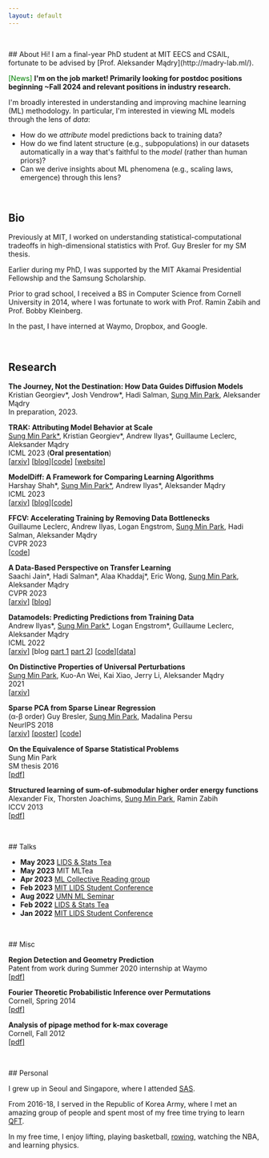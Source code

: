 ```yaml
---
layout: default
---
```


<p>&nbsp;</p>
## About
Hi! I am a final-year PhD student at MIT EECS and CSAIL, fortunate to be advised by [Prof. Aleksander Mądry](http://madry-lab.ml/).

<span style="color:green">[News]</span>  **I'm on the job market! Primarily looking for postdoc positions beginning ~Fall 2024 and relevant positions in industry research.**


I'm broadly interested in understanding and improving machine learning (ML) methodology.
In particular, I'm interested in viewing ML models through the lens of *data*:
 - How do we *attribute* model predictions back to training data?
 - How do we find latent structure (e.g., subpopulations) in our datasets automatically in a way that's faithful to the *model* (rather than human priors)?
 - Can we derive insights about ML phenomena (e.g., scaling laws, emergence) through this lens?

<p>&nbsp;</p>

## Bio
Previously at MIT, I worked on understanding statistical-computational tradeoffs in high-dimensional statistics with Prof. Guy Bresler for my SM thesis.

Earlier during my PhD, I was supported by the MIT Akamai Presidential Fellowship and the Samsung Scholarship.

Prior to grad school, I received a BS in Computer Science from Cornell University in 2014, where I was fortunate to work with Prof. Ramin Zabih and Prof. Bobby Kleinberg.

In the past, I have interned at Waymo, Dropbox, and Google.

<p>&nbsp;</p>

## Research

**The Journey, Not the Destination: How Data Guides Diffusion Models**\
Kristian Georgiev\*, Josh Vendrow\*, Hadi Salman, <u>Sung Min Park</u>, Aleksander Mądry \
In preparation, 2023.

**TRAK: Attributing Model Behavior at Scale**\
<u>Sung Min Park*</u>, Kristian Georgiev\*, Andrew Ilyas\*, Guillaume Leclerc, Aleksander Mądry \
ICML 2023 (**Oral presentation**)\
[[<u>arxiv</u>]](https://arxiv.org/abs/2303.14186) [[<u>blog</u>](https://gradientscience.org/trak/)][[<u>code</u>](https://github.com/MadryLab/trak)]
[[<u>website</u>]](https://trak.csail.mit.edu/)

**ModelDiff: A Framework for Comparing Learning Algorithms**\
Harshay Shah\*, <u>Sung Min Park*</u>, Andrew Ilyas\*, Aleksander Mądry \
ICML 2023\
[[<u>arxiv</u>]](https://arxiv.org/abs/2211.12491) [[<u>blog</u>](https://gradientscience.org/modeldiff/)][[<u>code</u>](https://github.com/MadryLab/modeldiff)]

**FFCV: Accelerating Training by Removing Data Bottlenecks**\
Guillaume Leclerc, Andrew Ilyas, Logan Engstrom, <u>Sung Min Park</u>, Hadi Salman, Aleksander Mądry \
CVPR 2023\
[[<u>code</u>](https://github.com/libffcv/ffcv)]

**A Data-Based Perspective on Transfer Learning**\
Saachi Jain\*, Hadi Salman\*, Alaa Khaddaj\*, Eric Wong, <u>Sung Min Park</u>, Aleksander Mądry\
CVPR 2023\
[[<u>arxiv</u>]](https://arxiv.org/abs/2207.05739) [[<u>blog</u>](https://gradientscience.org/data-transfer/)]

**Datamodels: Predicting Predictions from Training Data**\
Andrew Ilyas\*, <u>Sung Min Park*</u>, Logan Engstrom\*, Guillaume Leclerc, Aleksander Mądry\
ICML 2022\
[[<u>arxiv</u>]](https://arxiv.org/abs/2202.00622) [blog [<u>part 1</u>](https://gradientscience.org/datamodels-1/) [<u>part 2</u>](https://gradientscience.org/datamodels-2/)] [[<u>code</u>](https://github.com/MadryLab/datamodels)][[<u>data</u>]](https://github.com/MadryLab/datamodels-data)

**On Distinctive Properties of Universal Perturbations**\
<u>Sung Min Park</u>, Kuo-An Wei, Kai Xiao, Jerry Li, Aleksander Mądry\
2021\
[[<u>arxiv</u>]](https://arxiv.org/abs/2112.15329)

**Sparse PCA from Sparse Linear Regression**\
(α-β order) Guy Bresler, <u>Sung Min Park</u>, Madalina Persu\
NeurIPS 2018\
[[<u>arxiv</u>]](https://arxiv.org/abs/1811.10106) [[<u>poster</u>]](/assets/files/neurips_2018_poster.pdf) [[<u>code</u>]](https://github.com/sung-max/SPCAvSLR)

**On the Equivalence of Sparse Statistical Problems**\
Sung Min Park\
SM thesis 2016\
[[<u>pdf</u>]](/assets/files/sm_thesis.pdf)

**Structured learning of sum-of-submodular higher order energy functions**\
Alexander Fix, Thorsten Joachims, <u>Sung Min Park</u>, Ramin Zabih\
ICCV 2013\
[[<u>pdf</u>]](/assets/files/submodular.pdf)


<p>&nbsp;</p>
## Talks

* **May 2023** [LIDS & Stats Tea](https://lids.mit.edu/news-and-events/events/trak-attributing-model-behavior-scale)
* **May 2023** MIT MLTea
* **Apr 2023** [ML Collective Reading group](https://mlcollective.org/dlct/)
* **Feb 2023** [MIT LIDS Student Conference](https://lidsconf.mit.edu/2023/program.html)
* **Aug 2022** [UMN ML Seminar](https://sites.google.com/umn.edu/machine-learning)
* **Feb 2022** [LIDS & Stats Tea](https://lids.mit.edu/news-and-events/lids-stats-tea)
* **Jan 2022** [MIT LIDS Student Conference](https://lidsconf.mit.edu/2022/program.html)



<p>&nbsp;</p>
## Misc

**Region Detection and Geometry Prediction**\
Patent from work during Summer 2020 internship at Waymo\
[[<u>pdf</u>]](/assets/files/waymo_patent.pdf)

**Fourier Theoretic Probabilistic Inference over Permutations**\
Cornell, Spring 2014\
[[<u>pdf</u>]](/assets/files/fourier.pdf)

**Analysis of pipage method for k-max coverage**\
Cornell, Fall 2012\
[[<u>pdf</u>]](/assets/files/max_coverage.pdf)


<p>&nbsp;</p>
## Personal

I grew up in Seoul and Singapore, where I attended [SAS](https://www.sas.edu.sg/).

From 2016-18, I served in the Republic of Korea Army, where I met an amazing group of people and spent most of my free time trying to learn [QFT](https://sung-max.github.io/learning-qft/).

In my free time, I enjoy lifting, playing basketball, [rowing](/assets/img/rowing.jpg), watching the NBA, and learning physics.
<p>&nbsp;</p>
